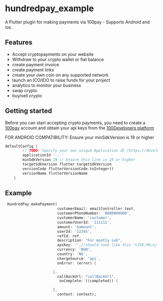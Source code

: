 # hundredpay_example

A Flutter plugin for making payments via 100pay - Supports Android and ios.

## Features

- Accept cryptopayments on your website
- Withdraw to your crypto wallet or fiat balance
- create payment invoice
- create payment links
- create your own coin on any supported network
- launch an ICO/IDO to raise funds for your project
- analytics to monitor your business
- swap crypto
- buy/sell crypto

## Getting started

Before you can start accepting crypto payments, you need to create a [100pay](https://app.100pay.co) account and obtain your api keys from the [100Developers platform](https://app.100pay.co/profile)

FOR ANDROID COMPATIBILITY: Ensure your minSdkVersion is 19 or higher

```dart
defaultConfig {
        // TODO: Specify your own unique Application ID (https://developer.android.com/studio/build/application-id.html).
        applicationId '...'
        minSdkVersion 19 // Ensure this line is 19 or higher
        targetSdkVersion flutter.targetSdkVersion
        versionCode flutterVersionCode.toInteger()
        versionName flutterVersionName
    }
```

## Example

```dart
 HundredPay.makePayment(
                        customerEmail: emailController.text,
                        customerPhoneNumber: '0800000000',
                        customerName: 'customer',
                        customerUserId: '111111',
                        amount: '$amount',
                        userId: '12345',
                        refId: ref,
                        description: "For montly sub",
                        apiKey: '',//should look like this "LIVE;PK;ej...."
                        currency: 'NGN',
                        country: 'NG',
                        chargeSource: 'api',
                        onError: (error) {

                      },
                        callBackUrl: "callBackUrl",
                         onComplete: ({completed}) {

                      },
                        context: context);

```
